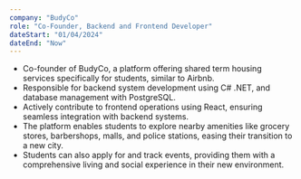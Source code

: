 ```yaml
---
company: "BudyCo"
role: "Co-Founder, Backend and Frontend Developer"
dateStart: "01/04/2024"
dateEnd: "Now"
---
```


- Co-founder of BudyCo, a platform offering shared term housing services specifically for students, similar to Airbnb.
- Responsible for backend system development using C# .NET, and database management with PostgreSQL.
- Actively contribute to frontend operations using React, ensuring seamless integration with backend systems.
- The platform enables students to explore nearby amenities like grocery stores, barbershops, malls, and police stations, easing their transition to a new city.
- Students can also apply for and track events, providing them with a comprehensive living and social experience in their new environment.
